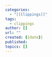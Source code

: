 ```yaml
---
categories:
  - "[[Clippings]]"
tags:
  - clippings
author: []
url: ""
created: {{date}}
published: 
topics: []
---
```


